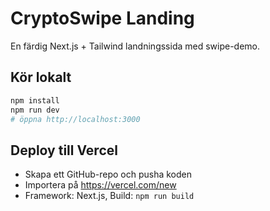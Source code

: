 # CryptoSwipe Landing

En färdig Next.js + Tailwind landningssida med swipe-demo.

## Kör lokalt
```bash
npm install
npm run dev
# öppna http://localhost:3000
```

## Deploy till Vercel
- Skapa ett GitHub-repo och pusha koden
- Importera på https://vercel.com/new
- Framework: Next.js, Build: `npm run build`
